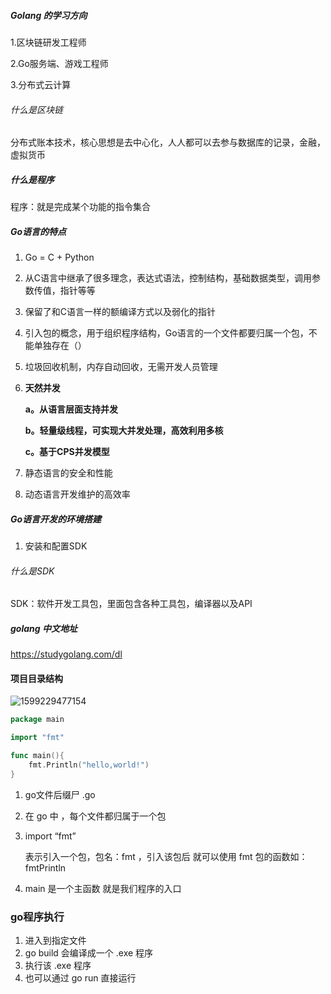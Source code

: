 ##### Golang  的学习方向

1.区块链研发工程师

2.Go服务端、游戏工程师

3.分布式云计算

###### 什么是区块链

​	分布式账本技术，核心思想是去中心化，人人都可以去参与数据库的记录，金融，虚拟货币

##### 什么是程序

程序：就是完成某个功能的指令集合

##### Go语言的特点

1. Go = C + Python

2. 从C语言中继承了很多理念，表达式语法，控制结构，基础数据类型，调用参数传值，指针等等

3. 保留了和C语言一样的额编译方式以及弱化的指针

4. 引入包的概念，用于组织程序结构，Go语言的一个文件都要归属一个包，不能单独存在（）

5. 垃圾回收机制，内存自动回收，无需开发人员管理

6. **天然并发**

   **a。从语言层面支持并发**

   **b。轻量级线程，可实现大并发处理，高效利用多核**

   **c。基于CPS并发模型**

7. 静态语言的安全和性能

8. 动态语言开发维护的高效率

##### Go语言开发的环境搭建

1. 安装和配置SDK

###### 什么是SDK

SDK：软件开发工具包，里面包含各种工具包，编译器以及API

##### golang 中文地址

https://studygolang.com/dl

#### 项目目录结构

![1599229477154](C:\Users\Administrator\AppData\Roaming\Typora\typora-user-images\1599229477154.png)

```go
package main

import "fmt"

func main(){
	fmt.Println("hello,world!")
}
```



1. go文件后缀尸 .go

2. 在 go 中 ，每个文件都归属于一个包

3. import “fmt”

   表示引入一个包，包名：fmt ，引入该包后 就可以使用 fmt 包的函数如：fmtPrintln

4. main 是一个主函数  就是我们程序的入口

### go程序执行

1. 进入到指定文件
2. go build  会编译成一个 .exe 程序 
3. 执行该  .exe 程序    
4. 也可以通过 go run 直接运行 
